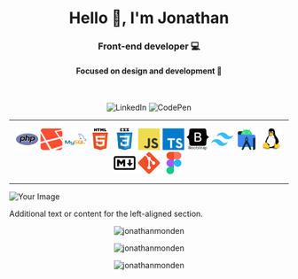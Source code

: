 <h1 align="center">Hello 👋, I'm Jonathan</h1>
<h3 align="center">Front-end developer 💻 </h3>
<h4 align="center">Focused on design and development 🎨</h4>

<br>

<p align="center"> 
  <a href="#" target="_blank" rel="noreferrer" style="text-decoration: none;">
    <img src="https://img.shields.io/badge/LinkedIn-333B4B?style=for-the-badge&logo=linkedin&logoColor=white" alt="LinkedIn"/> 
  </a>
  <a href="#" target="_blank" rel="noreferrer" style="text-decoration: none;">
    <img src="https://img.shields.io/badge/CodePen-333B4B?style=for-the-badge&logo=codepen&logoColor=white" alt="CodePen"/> 
  </a> 
</p>

<hr/>

<div align="center">
  <a href="https://www.php.net" target="_blank" rel="noreferrer" style="text-decoration: none;"> 
    <img src="https://raw.githubusercontent.com/devicons/devicon/master/icons/php/php-original.svg" alt="php" width="40" height="40"/> 
  </a>
  <a href="https://laravel.com/" target="_blank" rel="noreferrer" style="text-decoration: none;"> 
    <img src="https://raw.githubusercontent.com/devicons/devicon/master/icons/laravel/laravel-plain.svg" alt="laravel" width="40" height="40"/> 
  </a>
  <a href="https://www.mysql.com/" target="_blank" rel="noreferrer" style="text-decoration: none;"> 
    <img src="https://raw.githubusercontent.com/devicons/devicon/master/icons/mysql/mysql-original-wordmark.svg" alt="mysql" width="40" height="40"/> 
  </a> 
  <a href="https://www.w3.org/html/" target="_blank" rel="noreferrer" style="text-decoration: none;"> 
    <img src="https://raw.githubusercontent.com/devicons/devicon/master/icons/html5/html5-original-wordmark.svg" alt="html5" width="40" height="40"/> 
  </a> 
  <a href="https://www.w3schools.com/css/" target="_blank" rel="noreferrer" style="text-decoration: none;"> 
    <img src="https://raw.githubusercontent.com/devicons/devicon/master/icons/css3/css3-original-wordmark.svg" alt="css3" width="40" height="40"/> 
  </a>
  <a href="https://developer.mozilla.org/en-US/docs/Web/JavaScript" target="_blank" rel="noreferrer" style="text-decoration: none;"> 
    <img src="https://raw.githubusercontent.com/devicons/devicon/master/icons/javascript/javascript-original.svg" alt="javascript" width="40" height="40"/> 
  </a> 
  <a href="https://www.typescriptlang.org/" target="_blank" rel="noreferrer" style="text-decoration: none;"> 
    <img src="https://github.com/devicons/devicon/blob/master/icons/typescript/typescript-original.svg" alt="typescript" width="40" height="40"/> 
  </a> 
  <a href="https://getbootstrap.com" target="_blank" rel="noreferrer" style="text-decoration: none;"> 
    <img src="https://raw.githubusercontent.com/devicons/devicon/master/icons/bootstrap/bootstrap-plain-wordmark.svg" alt="bootstrap" width="40" height="40"/> 
  </a> 
  <a href="https://tailwindcss.com/" target="_blank" rel="noreferrer" style="text-decoration: none;"> 
    <img src="https://github.com/devicons/devicon/blob/master/icons/tailwindcss/tailwindcss-plain.svg" alt="tailwindcss" width="40" height="40"/> 
  </a> 
  <a href="https://developer.android.com/studio" target="_blank" rel="noreferrer" style="text-decoration: none;"> 
    <img src="https://raw.githubusercontent.com/devicons/devicon/master/icons/androidstudio/androidstudio-original.svg" alt="android studio" width="40" height="40"/> 
  </a> 
  <a href="https://www.linux.org/" target="_blank" rel="noreferrer" style="text-decoration: none;"> 
    <img src="https://raw.githubusercontent.com/devicons/devicon/master/icons/linux/linux-original.svg" alt="linux" width="40" height="40"/> 
  </a> 
  <a href="https://www.markdownguide.org/" target="_blank" rel="noreferrer" style="text-decoration: none;"> 
    <img src="https://raw.githubusercontent.com/devicons/devicon/master/icons/markdown/markdown-original.svg" alt="markdown" width="40" height="40"/> 
  </a>
  <a href="https://git-scm.com/" target="_blank" rel="noreferrer" style="text-decoration: none;"> 
    <img src="https://raw.githubusercontent.com/devicons/devicon/master/icons/git/git-original.svg" alt="git" width="40" height="40"/> 
  </a>
  <a href="https://www.figma.com/" target="_blank" rel="noreferrer" style="text-decoration: none;"> 
    <img src="https://github.com/devicons/devicon/blob/master/icons/figma/figma-original.svg" alt="figma" width="40" height="40"/> 
  </a>
</div>

<hr/>

<div align="left">
  <img src="https://your-image-url-here.com" alt="Your Image" width="200" />
  
  <p>Additional text or content for the left-aligned section.</p>

  <p align="center"> <img src="https://github-readme-stats.vercel.app/api/top-langs?username=jonathanmonden&theme=dark&show_icons=true&locale=es&layout=compact&line_height=20&bg_color=00000000" alt="jonathanmonden"/> </p>
  <p align="center"> <img src="https://github-readme-stats.vercel.app/api?username=jonathanmonden&show_icons=true&locale=es&line_height=20&title_color=333B4B&hide_title=true&icon_color=333B4B&bg_color=00000000&text_color=FFFFFF" alt="jonathanmonden" /></p>
  <p align="center"> <img src="https://github-readme-streak-stats.herokuapp.com?user=jonathanmonden&locale=es&theme=dark&date_format=j%20M%5B%20Y%5D&background=00000000&fire=333B4B&ring=333B4B&currStreakLabel=333B4B" alt="jonathanmonden" /></p>
</div>
